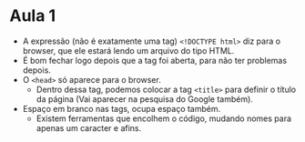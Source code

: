 # Aula 1

* A expressão (não é exatamente uma tag) `<!DOCTYPE html>` diz para o browser, que ele estará lendo um arquivo do tipo HTML.
* É bom fechar logo depois que a tag foi aberta, para não ter problemas depois.
* O `<head>` só aparece para o browser.
  * Dentro dessa tag, podemos colocar a tag `<title>` para definir o título da página (Vai aparecer na pesquisa do Google também).
* Espaço em branco nas tags, ocupa espaço também.
  * Existem ferramentas que encolhem o código, mudando nomes para apenas um caracter e afins.